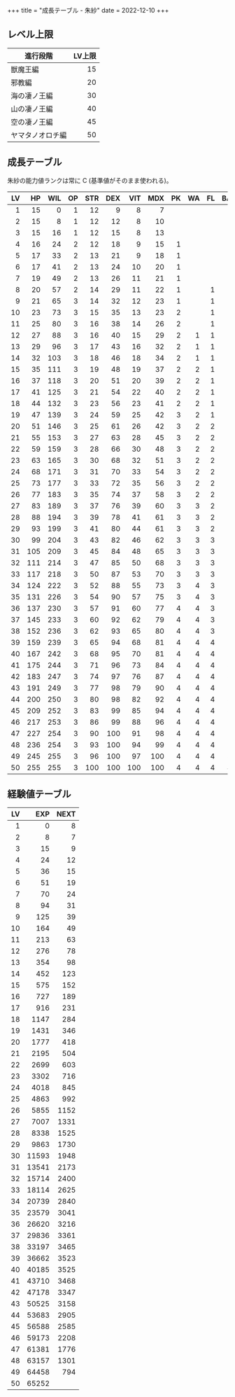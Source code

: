 +++
title = "成長テーブル - 朱紗"
date = 2022-12-10
+++

## レベル上限

| 進行段階         | LV上限 |
| --               | --:    |
| 獣魔王編         | 15     |
| 邪教編           | 20     |
| 海の凄ノ王編     | 30     |
| 山の凄ノ王編     | 40     |
| 空の凄ノ王編     | 45     |
| ヤマタノオロチ編 | 50     |


## 成長テーブル

朱紗の能力値ランクは常に C (基準値がそのまま使われる)。

| LV  | HP  | WIL | OP  | STR | DEX | VIT | MDX | PK  | WA  | FL  | BA  | CU  | HO  | LE  | TE  |
| --: | --: | --: | --: | --: | --: | --: | --: | --: | --: | --: | --: | --: | --: | --: | --: |
| 1   | 15  | 0   | 1   | 12  | 9   | 8   | 7   |     |     |     |     |     |     |     |     |
| 2   | 15  | 8   | 1   | 12  | 12  | 8   | 10  |     |     |     |     | 1   |     |     |     |
| 3   | 15  | 16  | 1   | 12  | 15  | 8   | 13  |     |     |     |     | 1   |     |     |     |
| 4   | 16  | 24  | 2   | 12  | 18  | 9   | 15  | 1   |     |     |     | 1   |     |     |     |
| 5   | 17  | 33  | 2   | 13  | 21  | 9   | 18  | 1   |     |     |     | 1   |     |     |     |
| 6   | 17  | 41  | 2   | 13  | 24  | 10  | 20  | 1   |     |     |     | 1   |     |     |     |
| 7   | 19  | 49  | 2   | 13  | 26  | 11  | 21  | 1   |     |     |     | 1   |     |     |     |
| 8   | 20  | 57  | 2   | 14  | 29  | 11  | 22  | 1   |     | 1   |     | 1   |     |     |     |
| 9   | 21  | 65  | 3   | 14  | 32  | 12  | 23  | 1   |     | 1   |     | 1   |     |     |     |
| 10  | 23  | 73  | 3   | 15  | 35  | 13  | 23  | 2   |     | 1   |     | 1   |     |     |     |
| 11  | 25  | 80  | 3   | 16  | 38  | 14  | 26  | 2   |     | 1   |     | 1   |     |     |     |
| 12  | 27  | 88  | 3   | 16  | 40  | 15  | 29  | 2   | 1   | 1   |     | 1   |     |     |     |
| 13  | 29  | 96  | 3   | 17  | 43  | 16  | 32  | 2   | 1   | 1   |     | 1   |     |     |     |
| 14  | 32  | 103 | 3   | 18  | 46  | 18  | 34  | 2   | 1   | 1   |     | 1   |     |     |     |
| 15  | 35  | 111 | 3   | 19  | 48  | 19  | 37  | 2   | 2   | 1   |     | 1   |     |     |     |
| 16  | 37  | 118 | 3   | 20  | 51  | 20  | 39  | 2   | 2   | 1   |     | 1   |     |     | 1   |
| 17  | 41  | 125 | 3   | 21  | 54  | 22  | 40  | 2   | 2   | 1   |     | 2   |     |     | 1   |
| 18  | 44  | 132 | 3   | 23  | 56  | 23  | 41  | 2   | 2   | 1   |     | 2   |     |     | 1   |
| 19  | 47  | 139 | 3   | 24  | 59  | 25  | 42  | 3   | 2   | 1   |     | 2   |     |     | 1   |
| 20  | 51  | 146 | 3   | 25  | 61  | 26  | 42  | 3   | 2   | 2   | 1   | 2   |     |     | 1   |
| 21  | 55  | 153 | 3   | 27  | 63  | 28  | 45  | 3   | 2   | 2   | 1   | 2   |     |     | 1   |
| 22  | 59  | 159 | 3   | 28  | 66  | 30  | 48  | 3   | 2   | 2   | 1   | 2   |     |     | 1   |
| 23  | 63  | 165 | 3   | 30  | 68  | 32  | 51  | 3   | 2   | 2   | 1   | 2   |     |     | 1   |
| 24  | 68  | 171 | 3   | 31  | 70  | 33  | 54  | 3   | 2   | 2   | 2   | 2   |     |     | 1   |
| 25  | 73  | 177 | 3   | 33  | 72  | 35  | 56  | 3   | 2   | 2   | 2   | 2   |     |     | 1   |
| 26  | 77  | 183 | 3   | 35  | 74  | 37  | 58  | 3   | 2   | 2   | 2   | 2   |     |     | 1   |
| 27  | 83  | 189 | 3   | 37  | 76  | 39  | 60  | 3   | 3   | 2   | 2   | 2   |     |     | 1   |
| 28  | 88  | 194 | 3   | 39  | 78  | 41  | 61  | 3   | 3   | 2   | 2   | 2   |     |     | 1   |
| 29  | 93  | 199 | 3   | 41  | 80  | 44  | 61  | 3   | 3   | 2   | 2   | 2   |     |     | 1   |
| 30  | 99  | 204 | 3   | 43  | 82  | 46  | 62  | 3   | 3   | 3   | 2   | 2   |     |     | 1   |
| 31  | 105 | 209 | 3   | 45  | 84  | 48  | 65  | 3   | 3   | 3   | 2   | 2   |     |     | 1   |
| 32  | 111 | 214 | 3   | 47  | 85  | 50  | 68  | 3   | 3   | 3   | 2   | 3   |     |     | 1   |
| 33  | 117 | 218 | 3   | 50  | 87  | 53  | 70  | 3   | 3   | 3   | 2   | 3   |     |     | 1   |
| 34  | 124 | 222 | 3   | 52  | 88  | 55  | 73  | 3   | 4   | 3   | 2   | 3   |     |     | 1   |
| 35  | 131 | 226 | 3   | 54  | 90  | 57  | 75  | 3   | 4   | 3   | 2   | 3   |     |     | 1   |
| 36  | 137 | 230 | 3   | 57  | 91  | 60  | 77  | 4   | 4   | 3   | 2   | 3   |     |     | 1   |
| 37  | 145 | 233 | 3   | 60  | 92  | 62  | 79  | 4   | 4   | 3   | 2   | 3   |     |     | 1   |
| 38  | 152 | 236 | 3   | 62  | 93  | 65  | 80  | 4   | 4   | 3   | 3   | 3   |     |     | 1   |
| 39  | 159 | 239 | 3   | 65  | 94  | 68  | 81  | 4   | 4   | 4   | 3   | 3   |     |     | 1   |
| 40  | 167 | 242 | 3   | 68  | 95  | 70  | 81  | 4   | 4   | 4   | 3   | 3   | 2   |     | 1   |
| 41  | 175 | 244 | 3   | 71  | 96  | 73  | 84  | 4   | 4   | 4   | 3   | 3   | 2   |     | 1   |
| 42  | 183 | 247 | 3   | 74  | 97  | 76  | 87  | 4   | 4   | 4   | 3   | 3   | 2   |     | 1   |
| 43  | 191 | 249 | 3   | 77  | 98  | 79  | 90  | 4   | 4   | 4   | 3   | 3   | 2   |     | 1   |
| 44  | 200 | 250 | 3   | 80  | 98  | 82  | 92  | 4   | 4   | 4   | 3   | 3   | 2   |     | 1   |
| 45  | 209 | 252 | 3   | 83  | 99  | 85  | 94  | 4   | 4   | 4   | 3   | 4   | 2   |     | 1   |
| 46  | 217 | 253 | 3   | 86  | 99  | 88  | 96  | 4   | 4   | 4   | 3   | 4   | 2   |     | 1   |
| 47  | 227 | 254 | 3   | 90  | 100 | 91  | 98  | 4   | 4   | 4   | 3   | 4   | 2   |     | 1   |
| 48  | 236 | 254 | 3   | 93  | 100 | 94  | 99  | 4   | 4   | 4   | 3   | 4   | 2   |     | 1   |
| 49  | 245 | 255 | 3   | 96  | 100 | 97  | 100 | 4   | 4   | 4   | 3   | 4   | 2   |     | 1   |
| 50  | 255 | 255 | 3   | 100 | 100 | 100 | 100 | 4   | 4   | 4   | 4   | 4   | 2   |     | 1   |


## 経験値テーブル

| LV  | EXP   | NEXT |
| --: | --:   | --:  |
| 1   | 0     | 8    |
| 2   | 8     | 7    |
| 3   | 15    | 9    |
| 4   | 24    | 12   |
| 5   | 36    | 15   |
| 6   | 51    | 19   |
| 7   | 70    | 24   |
| 8   | 94    | 31   |
| 9   | 125   | 39   |
| 10  | 164   | 49   |
| 11  | 213   | 63   |
| 12  | 276   | 78   |
| 13  | 354   | 98   |
| 14  | 452   | 123  |
| 15  | 575   | 152  |
| 16  | 727   | 189  |
| 17  | 916   | 231  |
| 18  | 1147  | 284  |
| 19  | 1431  | 346  |
| 20  | 1777  | 418  |
| 21  | 2195  | 504  |
| 22  | 2699  | 603  |
| 23  | 3302  | 716  |
| 24  | 4018  | 845  |
| 25  | 4863  | 992  |
| 26  | 5855  | 1152 |
| 27  | 7007  | 1331 |
| 28  | 8338  | 1525 |
| 29  | 9863  | 1730 |
| 30  | 11593 | 1948 |
| 31  | 13541 | 2173 |
| 32  | 15714 | 2400 |
| 33  | 18114 | 2625 |
| 34  | 20739 | 2840 |
| 35  | 23579 | 3041 |
| 36  | 26620 | 3216 |
| 37  | 29836 | 3361 |
| 38  | 33197 | 3465 |
| 39  | 36662 | 3523 |
| 40  | 40185 | 3525 |
| 41  | 43710 | 3468 |
| 42  | 47178 | 3347 |
| 43  | 50525 | 3158 |
| 44  | 53683 | 2905 |
| 45  | 56588 | 2585 |
| 46  | 59173 | 2208 |
| 47  | 61381 | 1776 |
| 48  | 63157 | 1301 |
| 49  | 64458 | 794  |
| 50  | 65252 |      |
